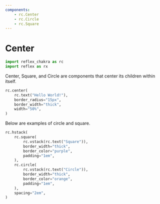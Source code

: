 ```yaml
---
components:
    - rc.Center
    - rc.Circle
    - rc.Square
---
```


# Center

```python exec
import reflex_chakra as rc
import reflex as rx
```

Center, Square, and Circle are components that center its children within itself.

```python demo
rc.center(
    rc.text("Hello World!"),
    border_radius="15px",
    border_width="thick",
    width="50%",
)
```

Below are examples of circle and square.

```python demo
rc.hstack(
    rc.square(
        rc.vstack(rc.text("Square")),
        border_width="thick",
        border_color="purple",
        padding="1em",
    ),
    rc.circle(
        rc.vstack(rc.text("Circle")),
        border_width="thick",
        border_color="orange",
        padding="1em",
    ),
    spacing="2em",
)
```
